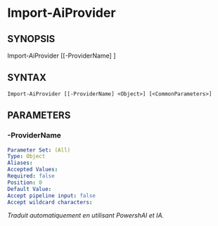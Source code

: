 ﻿---
external help file: powershai-help.xml
schema: 2.0.0
powershai: true
---

# Import-AiProvider

## SYNOPSIS <!--!= @#Synop !-->

Import-AiProvider [[-ProviderName] <Object>]


## SYNTAX <!--!= @#Syntax !-->

```
Import-AiProvider [[-ProviderName] <Object>] [<CommonParameters>]
```

## PARAMETERS <!--!= @#Params !-->

### -ProviderName

```yml
Parameter Set: (All)
Type: Object
Aliases: 
Accepted Values: 
Required: false
Position: 0
Default Value: 
Accept pipeline input: false
Accept wildcard characters: 
```


<!--PowershaiAiDocBlockStart-->
_Traduit automatiquement en utilisant PowershAI et IA._
<!--PowershaiAiDocBlockEnd-->
